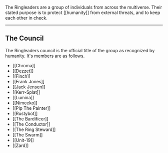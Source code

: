 The Ringleaders are a group of individuals from across the multiverse. Their stated purpose is to protect [[humanity]] from external threats, and to keep each other in check.

---
## The Council

The Ringleaders council is the official title of the group as recognized by humanity. It's members are as follows.
- [[Chroma]]
- [[Dezzet]]
- [[Finch]]
- [[Frank Jones]]
- [[Jack Jensen]]
- [[Kerr-Splat]]
- [[Lumina]]
- [[Nimeeko]]
- [[Pip The Painter]]
- [[Rustybot]]
- [[The Bardificer]]
- [[The Conductor]]
- [[The Ring Steward]]
- [[The Swarm]]
- [[Unit-19]]
- [[Zard]]